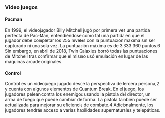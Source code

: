### Video juegos 

#### Pacman 

En 1999, el videojugador Billy Mitchell jugó por primera vez una partida perfecta de Pac-Man,
entendiéndose como tal una partida en que el jugador debe completar los 255 niveles con la puntuación
máxima sin ser capturado ni una sola vez. La puntuación máxima es de 3 333 360 puntos.6​ Sin embargo,
en abril de 2018, Twin Galaxies borró todas las puntuaciones de Mitchell tras confirmar que el mismo
usó emulación en lugar de las máquinas arcade originales.


#### Control 
Control es un videojuego jugado desde la perspectiva de tercera persona,2​ y cuenta con algunos elementos de Quantum Break.
En el juego, los jugadores pelean contra los enemigos usando la pistola del director, un arma de fuego que puede cambiar de forma.
La pistola también puede ser actualizada para mejorar su eficiencia de combate.4​ Adicionalmente, los jugadores tendrán acceso a varias habilidades supernaturales y telepáticas.

